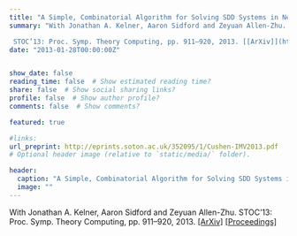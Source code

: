 ```yaml
---
title: "A Simple, Combinatorial Algorithm for Solving SDD Systems in Nearly-Linear Time"
summary: "With Jonathan A. Kelner, Aaron Sidford and Zeyuan Allen-Zhu.

 STOC’13: Proc. Symp. Theory Computing, pp. 911–920, 2013. [[ArXiv]](http://arxiv.org/abs/1301.6628) [[Proceedings]](http://dl.acm.org/citation.cfm?id=2488724)"
date: "2013-01-28T00:00:00Z"


show_date: false
reading_time: false  # Show estimated reading time?
share: false  # Show social sharing links?
profile: false  # Show author profile?
comments: false  # Show comments?

featured: true

#links:
url_preprint: http://eprints.soton.ac.uk/352095/1/Cushen-IMV2013.pdf
# Optional header image (relative to `static/media/` folder).

header:
  caption: "A Simple, Combinatorial Algorithm for Solving SDD Systems in Nearly-Linear Time"
  image: ""
---
```


With Jonathan A. Kelner, Aaron Sidford and Zeyuan Allen-Zhu.
STOC’13: Proc. Symp. Theory Computing, pp. 911–920, 2013. [[ArXiv]](http://arxiv.org/abs/1301.6628) [[Proceedings]](http://dl.acm.org/citation.cfm?id=2488724)
